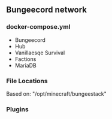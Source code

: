 ## Bungeecord network
### docker-compose.yml
* Bungeecord
* Hub
* Vanillaesqe Survival
* Factions
* MariaDB

### File Locations
Based on: "/opt/minecraft/bungeestack"

### Plugins

